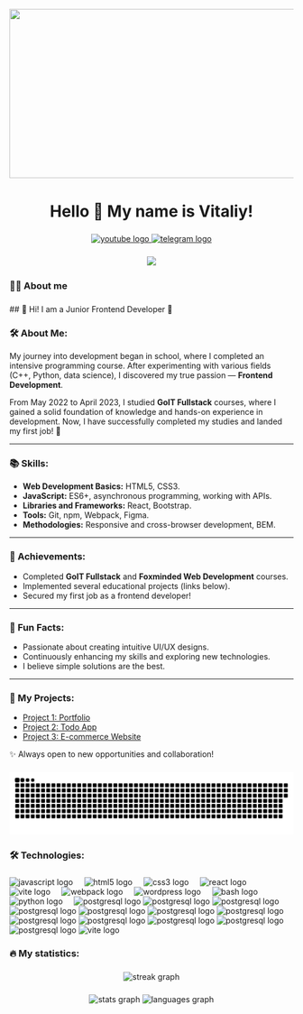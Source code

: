 <br clear="both">

<div align="center">
  <img height="300" width="600" src="https://user-images.githubusercontent.com/74038190/225813708-98b745f2-7d22-48cf-9150-083f1b00d6c9.gif"  />
</div>

###

<h1 align="center">Hello 👋 My name is Vitaliy!</h1>

###

<div align="center">
  <a href="https://www.youtube.com/@tehno.maniak" target="_blank">
    <img src="https://img.shields.io/static/v1?message=Youtube&logo=youtube&label=&color=FF0000&logoColor=white&labelColor=&style=for-the-badge" height="25" alt="youtube logo"  />
  </a>
  <a href="https://t.me/tehnomaniak07" target="_blank">
    <img src="https://img.shields.io/static/v1?message=Telegram&logo=telegram&label=&color=2CA5E0&logoColor=white&labelColor=&style=for-the-badge" height="25" alt="telegram logo"  />
  </a>
</div>

###

<div align="center">
  <img src="https://visitor-badge.laobi.icu/badge?page_id=filimonovalexey.filimonovalexey&"  />
</div>

###

<h3 align="left">👩‍💻  About me</h3>

###

<p align="left">## 👋 Hi! I am a Junior Frontend Developer 🚀

### 🛠️ About Me:
My journey into development began in school, where I completed an intensive programming course. After experimenting with various fields (C++, Python, data science), I discovered my true passion — **Frontend Development**.

From May 2022 to April 2023, I studied **GoIT Fullstack** courses, where I gained a solid foundation of knowledge and hands-on experience in development. Now, I have successfully completed my studies and landed my first job! 💼

---

### 📚 Skills:
- **Web Development Basics:** HTML5, CSS3.
- **JavaScript:** ES6+, asynchronous programming, working with APIs.
- **Libraries and Frameworks:** React, Bootstrap.
- **Tools:** Git, npm, Webpack, Figma.
- **Methodologies:** Responsive and cross-browser development, BEM.

---

### 🎯 Achievements:
- Completed **GoIT Fullstack** and **Foxminded Web Development** courses.
- Implemented several educational projects (links below).
- Secured my first job as a frontend developer!

---

### 🌟 Fun Facts:
- Passionate about creating intuitive UI/UX designs.
- Continuously enhancing my skills and exploring new technologies.
- I believe simple solutions are the best.

---

### 📂 My Projects:
- [Project 1: Portfolio](#)
- [Project 2: Todo App](#)
- [Project 3: E-commerce Website](#)

✨ Always open to new opportunities and collaboration!</p>

###

<p align="center">
 <img width="600" src="assets/github-snake.svg" alt="snake"/>
</p>

###

<h3 align="left">🛠 Technologies:</h3>

###

<div align="left">
  <img src="https://cdn.jsdelivr.net/gh/devicons/devicon/icons/javascript/javascript-original.svg" height="40" alt="javascript logo"  />
  <img width="12" />
  <img src="https://cdn.jsdelivr.net/gh/devicons/devicon/icons/html5/html5-original.svg" height="40" alt="html5 logo"  />
  <img width="12" />
  <img src="https://cdn.jsdelivr.net/gh/devicons/devicon/icons/css3/css3-original.svg" height="40" alt="css3 logo"  />
  <img width="12" />
  <img src="https://cdn.jsdelivr.net/gh/devicons/devicon/icons/react/react-original.svg" height="40" alt="react logo"  />
  <img width="12" />
  <img src="https://skillicons.dev/icons?i=vite" height="40" alt="vite logo"  />
  <img width="12" />
  <img src="https://cdn.simpleicons.org/webpack/8DD6F9" height="40" alt="webpack logo"  />
  <img width="12" />
  <img src="https://skillicons.dev/icons?i=wordpress" height="40" alt="wordpress logo"  />
  <img width="12" />
  <img src="https://cdn.simpleicons.org/gnubash/4EAA25" height="40" alt="bash logo"  />
  <img width="12" />
  <img src="https://skillicons.dev/icons?i=py" height="40" alt="python logo"  />
  <img width="12" />
  <img src="https://skillicons.dev/icons?i=postgres" height="40" alt="postgresql logo"  />
 <img src="https://skillicons.dev/icons?i=mongodb" height="40" alt="postgresql logo"  />

  <img src="https://skillicons.dev/icons?i=nextjs" height="40" alt="postgresql logo"  />

  <img src="https://skillicons.dev/icons?i=nodejs" height="40" alt="postgresql logo"  />

  <img src="https://skillicons.dev/icons?i=npm" height="40" alt="postgresql logo"  />

  <img src="https://skillicons.dev/icons?i=pnpm" height="40" alt="postgresql logo"  />

  <img src="https://skillicons.dev/icons?i=redux" height="40" alt="postgresql logo"  />


  <img src="https://skillicons.dev/icons?i=sublime" height="40" alt="postgresql logo"  />

  <img src="https://skillicons.dev/icons?i=ts" height="40" alt="postgresql logo"  />

  <img src="https://skillicons.dev/icons?i=vite" height="40" alt="postgresql logo"  />

  <img src="https://skillicons.dev/icons?i=vscode" height="40" alt="postgresql logo"  />


  <img src="https://skillicons.dev/icons?i=github" height="40" alt="postgresql logo"  />

  <img src="https://skillicons.dev/icons?i=docker" height="40" alt="vite logo"  />
  <img width="12" />
  
</div>

###

<h3 align="left">🔥   My statistics:</h3>

###

<div align="center">
  <img src="https://streak-stats.demolab.com?user=filimonovalexey&locale=en&mode=daily&theme=dark&hide_border=false&border_radius=5&order=3" height="220" alt="streak graph"  />
</div>

###

<div align="center">
  <img src="https://github-readme-stats.vercel.app/api?username=filimonovalexey&hide_title=false&hide_rank=false&show_icons=true&include_all_commits=true&count_private=true&disable_animations=false&theme=dracula&locale=en&hide_border=false&order=1" height="150" alt="stats graph"  />
  <img src="https://github-readme-stats.vercel.app/api/top-langs?username=filimonovalexey&locale=en&hide_title=false&layout=compact&card_width=320&langs_count=5&theme=dracula&hide_border=false&order=2" height="150" alt="languages graph"  />
</div>

###
